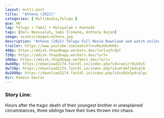 ```yaml
---
layout: multi-post
title:  "Athena (2022)"
categories: [ MultiAudio,Telugu ]
qua: HD
lag: Telugu + Tamil + Malayalam + Kannada
tags: [Dali Benssalah, Sami Slimane, Anthony Bajon]
image: assets/images/athena.jpg
description: "Athena (2022) Telugu Full Movie Download and watch online 720p low file size 500 mb."
trailer: https://www.youtube.com/watch?v=vRunUkdkK8s
480p: https://mdisk.thopdbapp.workers.dev/?url=qfcXpY
720p: https://mdisk.thopdbapp.workers.dev/?url=
1080p: https://mdisk.thopdbapp.workers.dev/?url=
dw480p: https://download2274.fastdl.in/index.php?id=rwe1rr0i8dv5
dw720p: https://download2274.fastdl.in/index.php?id=drdmfjbdzgl0
dw1080p: https://download2274.fastdl.in/index.php?id=u8dz5p4rplgc
dir: Romain Gavras
---
```


### Story Line:
Hours after the tragic death of their youngest brother in unexplained circumstances, three siblings have their lives thrown into chaos.